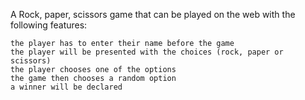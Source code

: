 A Rock, paper, scissors game that can be played on the web with the following features:

	the player has to enter their name before the game
	the player will be presented with the choices (rock, paper or scissors)
	the player chooses one of the options
	the game then chooses a random option
	a winner will be declared